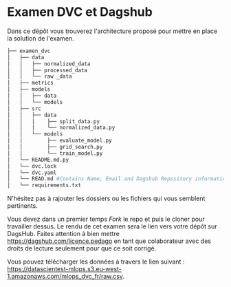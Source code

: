 # Examen DVC et Dagshub
Dans ce dépôt vous trouverez l'architecture proposé pour mettre en place la solution de l'examen. 

```bash       
├── examen_dvc          
│   ├── data
│   │   ├── normalized_data      
│   │   ├── processed_data      
│   │   └── raw _data      
│   ├── metrics       
│   ├── models      
│   │   ├── data      
│   │   └── models        
│   ├── src
│   │   ├── data
│   │   |    ├── split_data.py      
│   │   |    └── normalized_data.py     
│   │   └── models
│   │        ├── evaluate_model.py
│   │        ├── grid_search.py    
│   │        └── train_model.py       
│   └── README.md.py
│   └── dvc.lock
│   └── dvc.yaml
│   └── READ.md #Contains Name, Email and Dagshub Repository information 
│   └── requirements.txt      
```
N'hésitez pas à rajouter les dossiers ou les fichiers qui vous semblent pertinents.

Vous devez dans un premier temps *Fork* le repo et puis le cloner pour travailler dessus. Le rendu de cet examen sera le lien vers votre dépôt sur DagsHub. Faites attention à bien mettre https://dagshub.com/licence.pedago en tant que colaborateur avec des droits de lecture seulement pour que ce soit corrigé.

Vous pouvez télécharger les données à travers le lien suivant : https://datascientest-mlops.s3.eu-west-1.amazonaws.com/mlops_dvc_fr/raw.csv.
